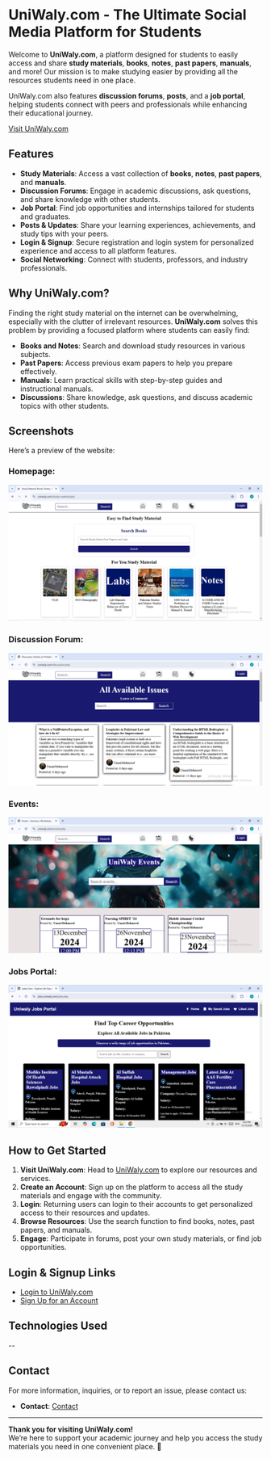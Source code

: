 # UniWaly.com - The Ultimate Social Media Platform for Students

Welcome to **UniWaly.com**, a platform designed for students to easily access and share **study materials**, **books**, **notes**, **past papers**, **manuals**, and more! Our mission is to make studying easier by providing all the resources students need in one place. 

UniWaly.com also features **discussion forums**, **posts**, and a **job portal**, helping students connect with peers and professionals while enhancing their educational journey.

[Visit UniWaly.com](https://uniwaly.com)

## Features

- **Study Materials**: Access a vast collection of **books**, **notes**, **past papers**, and **manuals**.
- **Discussion Forums**: Engage in academic discussions, ask questions, and share knowledge with other students.
- **Job Portal**: Find job opportunities and internships tailored for students and graduates.
- **Posts & Updates**: Share your learning experiences, achievements, and study tips with your peers.
- **Login & Signup**: Secure registration and login system for personalized experience and access to all platform features.
- **Social Networking**: Connect with students, professors, and industry professionals.

## Why UniWaly.com?

Finding the right study material on the internet can be overwhelming, especially with the clutter of irrelevant resources. **UniWaly.com** solves this problem by providing a focused platform where students can easily find:

- **Books and Notes**: Search and download study resources in various subjects.
- **Past Papers**: Access previous exam papers to help you prepare effectively.
- **Manuals**: Learn practical skills with step-by-step guides and instructional manuals.
- **Discussions**: Share knowledge, ask questions, and discuss academic topics with other students.

## Screenshots

Here’s a preview of the website:

### Homepage:
![UniWaly Homepage](https://github.com/studenthub0/uniwaly/blob/screenshot/screenshot/book.png)

### Discussion Forum:
![Discussion Forum](https://github.com/studenthub0/uniwaly/blob/screenshot/screenshot/disscussion.png)

### Events:
![Job Portal](https://github.com/studenthub0/uniwaly/blob/screenshot/screenshot/events.png)

### Jobs Portal:
![Job Portal](https://github.com/studenthub0/uniwaly/blob/screenshot/screenshot/jobs.png)

## How to Get Started

1. **Visit UniWaly.com**: Head to [UniWaly.com](https://uniwaly.com) to explore our resources and services.
2. **Create an Account**: Sign up on the platform to access all the study materials and engage with the community.
3. **Login**: Returning users can login to their accounts to get personalized access to their resources and updates.
4. **Browse Resources**: Use the search function to find books, notes, past papers, and manuals.
5. **Engage**: Participate in forums, post your own study materials, or find job opportunities.

## Login & Signup Links

- [Login to UniWaly.com](https://uniwaly.com/login.php)
- [Sign Up for an Account](https://uniwaly.com/signup.php)

## Technologies Used

--

## Contact

For more information, inquiries, or to report an issue, please contact us:

- **Contact**: [Contact](https://www.uniwaly.com/report_forms/report.php?reporttype=feedback)


---

**Thank you for visiting UniWaly.com!**  
We’re here to support your academic journey and help you access the study materials you need in one convenient place. 🚀

